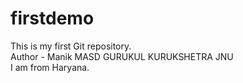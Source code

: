# firstdemo
This is my first Git repository. 
<br>
Author - Manik MASD GURUKUL KURUKSHETRA JNU
<br>
I am from Haryana.
